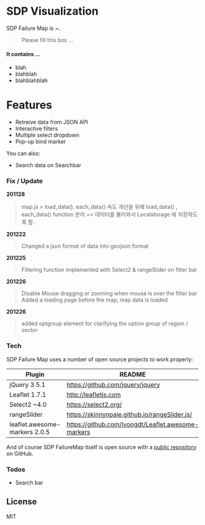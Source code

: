 # SDP Visualization

SDP Failure Map is ~.
> Please fill this 
> box ... 

#### It contains ... 
  - blah
  - blahblah
  - blahblahblah

# Features
  - Retreive data from JSON API
  - Interactive filters
  - Multiple select dropdown
  - Pop-up bind marker

You can also:
  - Search data on Searchbar 

### Fix / Update 

**201128**
> map.js > load_data(), each_data()
속도 개선을 위해 load_data() , each_data() function 분리 
=> 데이터를 불러와서 Localstorage 에 저장하도록 함.

**201222**
> Changed a json format of data into geojson format

**201225**
> Filtering function implemented with Select2 & rangeSlider on filter bar

**201226**
> Disable Mouse dragging or zooming when mouse is over the filter bar
> Added a loading page before the map, map data is loaded

**201226**
> added optgroup element for clarifying the option group of region / sector


### Tech

SDP Failure Map uses a number of open source projects to work properly:

| Plugin | README |
| ------ | ------ |
|jQuery 3.5.1|https://github.com/jquery/jquery|
|Leaflet 1.7.1|http://leafletjs.com|
| Select2 ~4.0| https://select2.org/ |
| rangeSlider | https://skinnynpale.github.io/rangeSlider.js/ |
| leaflet.awesome-markers 2.0.5 | https://github.com/lvoogdt/Leaflet.awesome-markers |

And of course SDP FailureMap itself is open source with a [public repository](https://github.com/sdp-tech/Visualization)
 on GitHub.

### Todos

- Search bar 

License
----

MIT


[//]: # (These are reference links used in the body of this note and get stripped out when the markdown processor does its job. There is no need to format nicely because it shouldn't be seen. Thanks SO - http://stackoverflow.com/questions/4823468/store-comments-in-markdown-syntax)


   [dill]: <https://github.com/joemccann/dillinger>
   [git-repo-url]: <https://github.com/joemccann/dillinger.git>
   [john gruber]: <http://daringfireball.net>
   [df1]: <http://daringfireball.net/projects/markdown/>
   [markdown-it]: <https://github.com/markdown-it/markdown-it>
   [Ace Editor]: <http://ace.ajax.org>
   [node.js]: <http://nodejs.org>
   [Twitter Bootstrap]: <http://twitter.github.com/bootstrap/>
   [jQuery]: <http://jquery.com>
   [@tjholowaychuk]: <http://twitter.com/tjholowaychuk>
   [express]: <http://expressjs.com>
   [AngularJS]: <http://angularjs.org>
   [Gulp]: <http://gulpjs.com>

   [PlDb]: <https://github.com/joemccann/dillinger/tree/master/plugins/dropbox/README.md>
   [PlGh]: <https://github.com/joemccann/dillinger/tree/master/plugins/github/README.md>
   [PlGd]: <https://github.com/joemccann/dillinger/tree/master/plugins/googledrive/README.md>
   [PlOd]: <https://github.com/joemccann/dillinger/tree/master/plugins/onedrive/README.md>
   [PlMe]: <https://github.com/joemccann/dillinger/tree/master/plugins/medium/README.md>
   [PlGa]: <https://github.com/RahulHP/dillinger/blob/master/plugins/googleanalytics/README.md>
